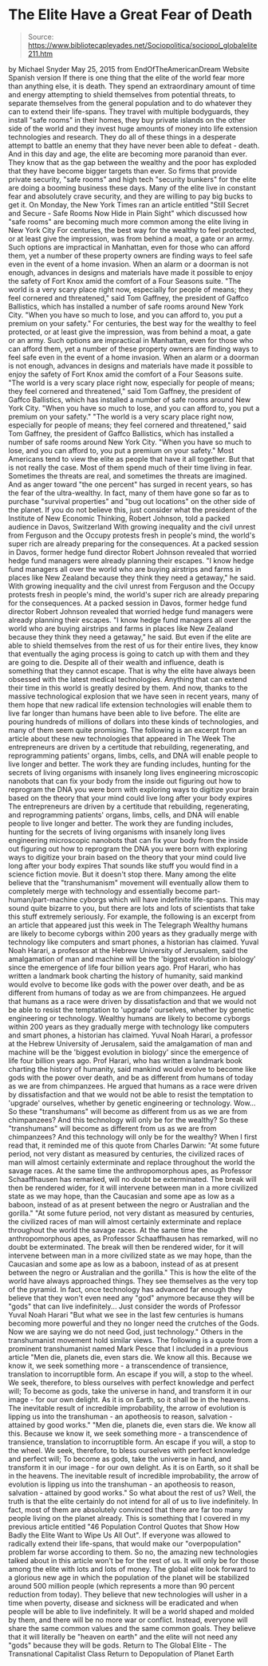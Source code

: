 # The Elite Have a Great Fear of Death

> Source: https://www.bibliotecapleyades.net/Sociopolitica/sociopol_globalelite211.htm

by Michael Snyder May 25, 2015 from EndOfTheAmericanDream Website
Spanish version
If there is one thing that the elite of the world fear more than anything else, it is death.
They spend an extraordinary amount of time and energy attempting to shield themselves from potential threats, to separate themselves from the general population and to do whatever they can to extend their life-spans.
They travel with multiple bodyguards, they install "safe rooms" in their homes, they buy private islands on the other side of the world and they invest huge amounts of money into life extension technologies and research. They do all of these things in a desperate attempt to battle an enemy that they have never been able to defeat - death.
And in this day and age, the elite are becoming more paranoid than ever.
They know that as the gap between the wealthy and the poor has exploded that they have become bigger targets than ever. So firms that provide private security, "safe rooms" and high tech "security bunkers" for the elite are doing a booming business these days.
Many of the elite live in constant fear and absolutely crave security, and they are willing to pay big bucks to get it.
On Monday, the New York Times ran an article entitled "Still Secret and Secure - Safe Rooms Now Hide in Plain Sight" which discussed how "safe rooms" are becoming much more common among the elite living in New York City
For centuries, the best way for the wealthy to feel protected, or at least give the impression, was from behind a moat, a gate or an army. Such options are impractical in Manhattan, even for those who can afford them, yet a number of these property owners are finding ways to feel safe even in the event of a home invasion. When an alarm or a doorman is not enough, advances in designs and materials have made it possible to enjoy the safety of Fort Knox amid the comfort of a Four Seasons suite. "The world is a very scary place right now, especially for people of means; they feel cornered and threatened," said Tom Gaffney, the president of Gaffco Ballistics, which has installed a number of safe rooms around New York City. "When you have so much to lose, and you can afford to, you put a premium on your safety."
For centuries, the best way for the wealthy to feel protected, or at least give the impression, was from behind a moat, a gate or an army.
Such options are impractical in Manhattan, even for those who can afford them, yet a number of these property owners are finding ways to feel safe even in the event of a home invasion.
When an alarm or a doorman is not enough, advances in designs and materials have made it possible to enjoy the safety of Fort Knox amid the comfort of a Four Seasons suite.
"The world is a very scary place right now, especially for people of means; they feel cornered and threatened," said Tom Gaffney, the president of Gaffco Ballistics, which has installed a number of safe rooms around New York City. "When you have so much to lose, and you can afford to, you put a premium on your safety."
"The world is a very scary place right now, especially for people of means; they feel cornered and threatened," said Tom Gaffney, the president of Gaffco Ballistics, which has installed a number of safe rooms around New York City.
"When you have so much to lose, and you can afford to, you put a premium on your safety."
Most Americans tend to view the elite as people that have it all together.
But that is not really the case. Most of them spend much of their time living in fear. Sometimes the threats are real, and sometimes the threats are imagined.
And as anger toward "the one percent" has surged in recent years, so has the fear of the ultra-wealthy. In fact, many of them have gone so far as to purchase "survival properties" and "bug out locations" on the other side of the planet.
If you do not believe this, just consider what the president of the Institute of New Economic Thinking, Robert Johnson, told a packed audience in Davos, Switzerland
With growing inequality and the civil unrest from Ferguson and the Occupy protests fresh in people's mind, the world's super rich are already preparing for the consequences. At a packed session in Davos, former hedge fund director Robert Johnson revealed that worried hedge fund managers were already planning their escapes. "I know hedge fund managers all over the world who are buying airstrips and farms in places like New Zealand because they think they need a getaway," he said.
With growing inequality and the civil unrest from Ferguson and the Occupy protests fresh in people's mind, the world's super rich are already preparing for the consequences.
At a packed session in Davos, former hedge fund director Robert Johnson revealed that worried hedge fund managers were already planning their escapes.
"I know hedge fund managers all over the world who are buying airstrips and farms in places like New Zealand because they think they need a getaway," he said.
But even if the elite are able to shield themselves from the rest of us for their entire lives, they know that eventually the aging process is going to catch up with them and they are going to die.
Despite all of their wealth and influence, death is something that they cannot escape.
That is why the elite have always been obsessed with the latest medical technologies. Anything that can extend their time in this world is greatly desired by them.
And now, thanks to the massive technological explosion that we have seen in recent years, many of them hope that new radical life extension technologies will enable them to live far longer than humans have been able to live before.
The elite are pouring hundreds of millions of dollars into these kinds of technologies, and many of them seem quite promising.
The following is an excerpt from an article about these new technologies that appeared in The Week
The entrepreneurs are driven by a certitude that rebuilding, regenerating, and reprogramming patients' organs, limbs, cells, and DNA will enable people to live longer and better. The work they are funding includes, hunting for the secrets of living organisms with insanely long lives engineering microscopic nanobots that can fix your body from the inside out figuring out how to reprogram the DNA you were born with exploring ways to digitize your brain based on the theory that your mind could live long after your body expires
The entrepreneurs are driven by a certitude that rebuilding, regenerating, and reprogramming patients' organs, limbs, cells, and DNA will enable people to live longer and better.
The work they are funding includes,
hunting for the secrets of living organisms with insanely long lives
engineering microscopic nanobots that can fix your body from the inside out
figuring out how to reprogram the DNA you were born with
exploring ways to digitize your brain based on the theory that your mind could live long after your body expires
That sounds like stuff you would find in a science fiction movie.
But it doesn't stop there. Many among the elite believe that the "transhumanism" movement will eventually allow them to completely merge with technology and essentially become part-human/part-machine cyborgs which will have indefinite life-spans.
This may sound quite bizarre to you, but there are lots and lots of scientists that take this stuff extremely seriously.
For example, the following is an excerpt from an article that appeared just this week in The Telegraph
Wealthy humans are likely to become cyborgs within 200 years as they gradually merge with technology like computers and smart phones, a historian has claimed. Yuval Noah Harari, a professor at the Hebrew University of Jerusalem, said the amalgamation of man and machine will be the 'biggest evolution in biology' since the emergence of life four billion years ago. Prof Harari, who has written a landmark book charting the history of humanity, said mankind would evolve to become like gods with the power over death, and be as different from humans of today as we are from chimpanzees. He argued that humans as a race were driven by dissatisfaction and that we would not be able to resist the temptation to 'upgrade' ourselves, whether by genetic engineering or technology.
Wealthy humans are likely to become cyborgs within 200 years as they gradually merge with technology like computers and smart phones, a historian has claimed.
Yuval Noah Harari, a professor at the Hebrew University of Jerusalem, said the amalgamation of man and machine will be the 'biggest evolution in biology' since the emergence of life four billion years ago.
Prof Harari, who has written a landmark book charting the history of humanity, said mankind would evolve to become like gods with the power over death, and be as different from humans of today as we are from chimpanzees.
He argued that humans as a race were driven by dissatisfaction and that we would not be able to resist the temptation to 'upgrade' ourselves, whether by genetic engineering or technology.
Wow...
So these "transhumans" will become as different from us as we are from chimpanzees? And this technology will only be for the wealthy?
So these "transhumans" will become as different from us as we are from chimpanzees?
And this technology will only be for the wealthy?
When I first read that, it reminded me of this quote from Charles Darwin:
"At some future period, not very distant as measured by centuries, the civilized races of man will almost certainly exterminate and replace throughout the world the savage races. At the same time the anthropomorphous apes, as Professor Schaaffhausen has remarked, will no doubt be exterminated. The break will then be rendered wider, for it will intervene between man in a more civilized state as we may hope, than the Caucasian and some ape as low as a baboon, instead of as at present between the negro or Australian and the gorilla."
"At some future period, not very distant as measured by centuries, the civilized races of man will almost certainly exterminate and replace throughout the world the savage races.
At the same time the anthropomorphous apes, as Professor Schaaffhausen has remarked, will no doubt be exterminated.
The break will then be rendered wider, for it will intervene between man in a more civilized state as we may hope, than the Caucasian and some ape as low as a baboon, instead of as at present between the negro or Australian and the gorilla."
This is how the elite of the world have always approached things.
They see themselves as the very top of the pyramid. In fact, once technology has advanced far enough they believe that they won't even need any "god" anymore because they will be "gods" that can live indefinitely...
Just consider the words of Professor Yuval Noah Harari
"But what we see in the last few centuries is humans becoming more powerful and they no longer need the crutches of the Gods. Now we are saying we do not need God, just technology."
Others in the transhumanist movement hold similar views.
The following is a quote from a prominent transhumanist named Mark Pesce that I included in a previous article
"Men die, planets die, even stars die. We know all this. Because we know it, we seek something more - a transcendence of transience, translation to incorruptible form. An escape if you will, a stop to the wheel. We seek, therefore, to bless ourselves with perfect knowledge and perfect will; To become as gods, take the universe in hand, and transform it in our image - for our own delight. As it is on Earth, so it shall be in the heavens. The inevitable result of incredible improbability, the arrow of evolution is lipping us into the transhuman - an apotheosis to reason, salvation - attained by good works."
"Men die, planets die, even stars die. We know all this.
Because we know it, we seek something more - a transcendence of transience, translation to incorruptible form. An escape if you will, a stop to the wheel.
We seek, therefore, to bless ourselves with perfect knowledge and perfect will; To become as gods, take the universe in hand, and transform it in our image - for our own delight.
As it is on Earth, so it shall be in the heavens. The inevitable result of incredible improbability, the arrow of evolution is lipping us into the transhuman - an apotheosis to reason, salvation - attained by good works."
So what about the rest of us?
Well, the truth is that the elite certainly do not intend for all of us to live indefinitely. In fact, most of them are absolutely convinced that there are far too many people living on the planet already.
This is something that I covered in my previous article entitled "46 Population Control Quotes that Show How Badly the Elite Want to Wipe Us All Out".
If everyone was allowed to radically extend their life-spans, that would make our "overpopulation" problem far worse according to them. So no, the amazing new technologies talked about in this article won't be for the rest of us. It will only be for those among the elite with lots and lots of money.
The global elite look forward to a glorious new age in which the population of the planet will be stabilized around 500 million people (which represents a more than 90 percent reduction from today).
They believe that new technologies will usher in a time when poverty, disease and sickness will be eradicated and when people will be able to live indefinitely.
It will be a world shaped and molded by them, and there will be no more war or conflict. Instead, everyone will share the same common values and the same common goals.
They believe that it will literally be "heaven on earth" and the elite will not need any "gods" because they will be gods.
Return to The Global Elite - The Transnational Capitalist Class
Return to Depopulation of Planet Earth
